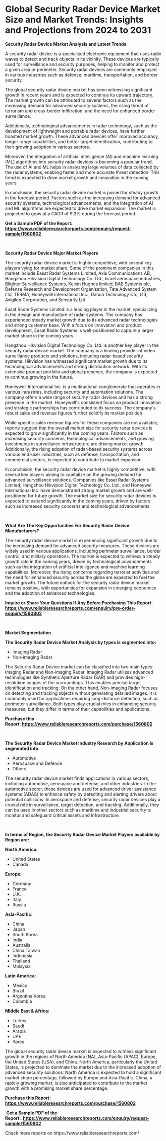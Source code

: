 <p><h1>Global Security Radar Device Market Size and Market Trends: Insights and Projections from 2024 to 2031</h1></p><p><strong>Security Radar Device Market Analysis and Latest Trends</strong></p>
<p><p>A security radar device is a specialized electronic equipment that uses radio waves to detect and track objects in its vicinity. These devices are typically used for surveillance and security purposes, helping to monitor and protect a given area or perimeter. Security radar devices are commonly employed in various industries such as defense, maritime, transportation, and border security.</p><p>The global security radar device market has been witnessing significant growth in recent years and is expected to continue its upward trajectory. The market growth can be attributed to several factors such as the increasing demand for advanced security systems, the rising threat of terrorism and cross-border infiltration, and the need for enhanced border surveillance.</p><p>Additionally, technological advancements in radar technology, such as the development of lightweight and portable radar devices, have further boosted market growth. These advanced devices offer improved accuracy, longer range capabilities, and better target identification, contributing to their growing adoption in various sectors.</p><p>Moreover, the integration of artificial intelligence (AI) and machine learning (ML) algorithms into security radar devices is becoming a popular trend. The use of AI and ML helps in analyzing large volumes of data collected by the radar systems, enabling faster and more accurate threat detection. This trend is expected to drive market growth and innovation in the coming years.</p><p>In conclusion, the security radar device market is poised for steady growth in the forecast period. Factors such as the increasing demand for advanced security systems, technological advancements, and the integration of AI and ML algorithms are expected to drive market expansion. The market is projected to grow at a CAGR of 9.2% during the forecast period.</p></p>
<p><strong>Get a Sample PDF of the Report:&nbsp; <a href="https://www.reliableresearchreports.com/enquiry/request-sample/1560802">https://www.reliableresearchreports.com/enquiry/request-sample/1560802</a></strong></p>
<p>&nbsp;</p>
<p><strong>Security Radar Device Major Market Players</strong></p>
<p><p>The security radar device market is highly competitive, with several key players vying for market share. Some of the prominent companies in this market include Easat Radar Systems Limited, Axis Communications AB, Hangzhou Hikvision Digital Technology Co. Ltd., Israel aerospace industries, Blighter Surveillance Systems, Kelvin Hughes limited, BAE Systems plc, Defense Research and Development Organisation, Tata Advanced System Ltd, TERMA, Honeywell International Inc., Dahua Technology Co., Ltd, Avigilon Corporation, and Sensurity Ltd.</p><p>Easat Radar Systems Limited is a leading player in the market, specializing in the design and manufacture of radar systems. The company has experienced steady market growth due to its advanced radar technologies and strong customer base. With a focus on innovation and product development, Easat Radar Systems is well-positioned to capture a larger market share in the coming years.</p><p>Hangzhou Hikvision Digital Technology Co. Ltd. is another key player in the security radar device market. The company is a leading provider of video surveillance products and solutions, including radar-based security systems. Hikvision has witnessed significant market growth due to its technological advancements and strong distribution network. With its extensive product portfolio and global presence, the company is expected to continue growing in the future.</p><p>Honeywell International Inc. is a multinational conglomerate that operates in various industries, including security and automation solutions. The company offers a wide range of security radar devices and has a strong presence in the market. Honeywell's consistent focus on product innovation and strategic partnerships has contributed to its success. The company's robust sales and revenue figures further solidify its market position.</p><p>While specific sales revenue figures for these companies are not available, reports suggest that the overall market size for security radar devices is expected to grow significantly in the coming years. Factors such as increasing security concerns, technological advancements, and growing investments in surveillance infrastructure are driving market growth. Additionally, the rising adoption of radar-based security systems across various end-user industries, such as defense, transportation, and commercial sectors, is expected to contribute to market expansion.</p><p>In conclusion, the security radar device market is highly competitive, with several key players aiming to capitalize on the growing demand for advanced surveillance solutions. Companies like Easat Radar Systems Limited, Hangzhou Hikvision Digital Technology Co. Ltd., and Honeywell International Inc. have demonstrated strong market growth and are well-positioned for future growth. The market size for security radar devices is expected to expand significantly in the coming years, driven by factors such as increased security concerns and technological advancements.</p></p>
<p>&nbsp;</p>
<p><strong>What Are The Key Opportunities For Security Radar Device Manufacturers?</strong></p>
<p><p>The security radar device market is experiencing significant growth due to the increasing demand for advanced security measures. These devices are widely used in various applications, including perimeter surveillance, border control, and military operations. The market is expected to witness a steady growth rate in the coming years, driven by technological advancements such as the integration of artificial intelligence and machine learning capabilities. Moreover, the rising concerns regarding terrorist activities and the need for enhanced security across the globe are expected to fuel the market growth. The future outlook for the security radar device market remains positive, with opportunities for expansion in emerging economies and the adoption of advanced technologies.</p></p>
<p><strong>Inquire or Share Your Questions If Any Before Purchasing This Report: <a href="https://www.reliableresearchreports.com/enquiry/pre-order-enquiry/1560802">https://www.reliableresearchreports.com/enquiry/pre-order-enquiry/1560802</a></strong></p>
<p>&nbsp;</p>
<p><strong>Market Segmentation</strong></p>
<p><strong>The Security Radar Device Market Analysis by types is segmented into:</strong></p>
<p><ul><li>Imaging Radar</li><li>Non-imaging Radar</li></ul></p>
<p><p>The Security Radar Device market can be classified into two main types: Imaging Radar and Non-imaging Radar. Imaging Radar utilizes advanced technologies like Synthetic Aperture Radar (SAR) and provides high-resolution images of the surroundings. This enables precise target identification and tracking. On the other hand, Non-imaging Radar focuses on detecting and tracking objects without generating detailed images. It is commonly used for applications requiring long-distance detection, such as perimeter surveillance. Both types play crucial roles in enhancing security measures, but they differ in terms of their capabilities and applications.</p></p>
<p><strong>Purchase this Report:&nbsp;<a href="https://www.reliableresearchreports.com/purchase/1560802">https://www.reliableresearchreports.com/purchase/1560802</a></strong></p>
<p>&nbsp;</p>
<p><strong>The Security Radar Device Market Industry Research by Application is segmented into:</strong></p>
<p><ul><li>Automotive</li><li>Aerospace and Defence</li><li>Others</li></ul></p>
<p><p>The security radar device market finds applications in various sectors, including automotive, aerospace and defense, and other industries. In the automotive sector, these devices are used for advanced driver assistance systems (ADAS) to enhance safety by detecting and alerting drivers about potential collisions. In aerospace and defense, security radar devices play a crucial role in surveillance, target detection, and tracking. Additionally, they can be used in other sectors such as maritime and industrial security to monitor and safeguard critical assets and infrastructure.</p></p>
<p>&nbsp;</p>
<p><strong>In terms of Region, the Security Radar Device Market Players available by Region are:</strong></p>
<p>
    <p> <strong> North America: </strong>
        <ul>
            <li>United States</li>
            <li>Canada</li>
        </ul>
        </p> 
    <p> <strong> Europe: </strong>
        <ul>
            <li>Germany</li>
            <li>France</li>
            <li>U.K.</li>
            <li>Italy</li>
            <li>Russia</li>
        </ul>
        </p> 
    <p> <strong> Asia-Pacific: </strong>
        <ul>
            <li>China</li>
            <li>Japan</li>
            <li>South Korea</li>
            <li>India</li>
            <li>Australia</li>
            <li>China Taiwan</li>
            <li>Indonesia</li>
            <li>Thailand</li>
            <li>Malaysia</li>
        </ul>
        </p> 
    <p> <strong> Latin America: </strong>
        <ul>
            <li>Mexico</li>
            <li>Brazil</li>
            <li>Argentina Korea</li>
            <li>Colombia</li>
        </ul>
        </p> 
    <p> <strong> Middle East & Africa: </strong>
        <ul>
            <li>Turkey</li>
            <li>Saudi</li>
            <li>Arabia</li>
            <li>UAE</li>
            <li>Korea</li>
        </ul>
    </p>
    </p>
<p><p>The global security radar device market is expected to witness significant growth in the regions of North America (NA), Asia-Pacific (APAC), Europe, the United States (USA), and China. North America, particularly the United States, is projected to dominate the market due to the increased adoption of advanced security solutions. North America is expected to hold a significant market share percentage, followed by Europe and Asia-Pacific. China, a rapidly growing market, is also anticipated to contribute to the market growth with a promising market share percentage.</p></p>
<p><strong>Purchase this Report: <a href="https://www.reliableresearchreports.com/purchase/1560802">https://www.reliableresearchreports.com/purchase/1560802</a></strong></p>
<p>&nbsp;<strong>Get a Sample PDF of the Report:&nbsp;&nbsp;<a href="https://www.reliableresearchreports.com/enquiry/request-sample/1560802">https://www.reliableresearchreports.com/enquiry/request-sample/1560802</a></strong></p>
<p><strong></strong></p>
<p>Check more reports on https://www.reliableresearchreports.com/</p>